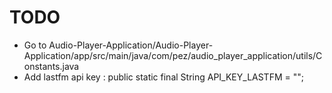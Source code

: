 # TODO

- Go to Audio-Player-Application/Audio-Player-Application/app/src/main/java/com/pez/audio_player_application/utils/Constants.java
- Add lastfm api key : public static final String API_KEY_LASTFM = "";
